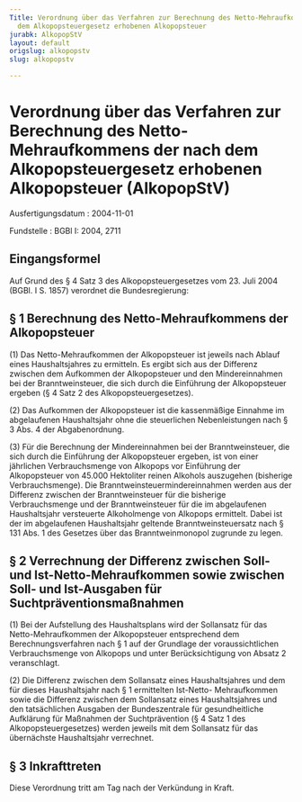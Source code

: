 ```yaml
---
Title: Verordnung über das Verfahren zur Berechnung des Netto-Mehraufkommens der nach
  dem Alkopopsteuergesetz erhobenen Alkopopsteuer
jurabk: AlkopopStV
layout: default
origslug: alkopopstv
slug: alkopopstv

---
```


# Verordnung über das Verfahren zur Berechnung des Netto-Mehraufkommens der nach dem Alkopopsteuergesetz erhobenen Alkopopsteuer (AlkopopStV)

Ausfertigungsdatum
:   2004-11-01

Fundstelle
:   BGBl I: 2004, 2711

## Eingangsformel

Auf Grund des § 4 Satz 3 des Alkopopsteuergesetzes vom 23. Juli 2004
(BGBl. I S. 1857) verordnet die Bundesregierung:

## § 1 Berechnung des Netto-Mehraufkommens der Alkopopsteuer

(1) Das Netto-Mehraufkommen der Alkopopsteuer ist jeweils nach Ablauf
eines Haushaltsjahres zu ermitteln. Es ergibt sich aus der Differenz
zwischen dem Aufkommen der Alkopopsteuer und den Mindereinnahmen bei
der Branntweinsteuer, die sich durch die Einführung der Alkopopsteuer
ergeben (§ 4 Satz 2 des Alkopopsteuergesetzes).

(2) Das Aufkommen der Alkopopsteuer ist die kassenmäßige Einnahme im
abgelaufenen Haushaltsjahr ohne die steuerlichen Nebenleistungen nach
§ 3 Abs. 4 der Abgabenordnung.

(3) Für die Berechnung der Mindereinnahmen bei der Branntweinsteuer,
die sich durch die Einführung der Alkopopsteuer ergeben, ist von einer
jährlichen Verbrauchsmenge von Alkopops vor Einführung der
Alkopopsteuer von 45.000 Hektoliter reinen Alkohols auszugehen
(bisherige Verbrauchsmenge). Die Branntweinsteuermindereinnahmen
werden aus der Differenz zwischen der Branntweinsteuer für die
bisherige Verbrauchsmenge und der Branntweinsteuer für die im
abgelaufenen Haushaltsjahr versteuerte Alkoholmenge von Alkopops
ermittelt. Dabei ist der im abgelaufenen Haushaltsjahr geltende
Branntweinsteuersatz nach § 131 Abs. 1 des Gesetzes über das
Branntweinmonopol zugrunde zu legen.

## § 2 Verrechnung der Differenz zwischen Soll- und Ist-Netto-Mehraufkommen sowie zwischen Soll- und Ist-Ausgaben für Suchtpräventionsmaßnahmen

(1) Bei der Aufstellung des Haushaltsplans wird der Sollansatz für das
Netto-Mehraufkommen der Alkopopsteuer entsprechend dem
Berechnungsverfahren nach § 1 auf der Grundlage der voraussichtlichen
Verbrauchsmenge von Alkopops und unter Berücksichtigung von Absatz 2
veranschlagt.

(2) Die Differenz zwischen dem Sollansatz eines Haushaltsjahres und
dem für dieses Haushaltsjahr nach § 1 ermittelten Ist-Netto-
Mehraufkommen sowie die Differenz zwischen dem Sollansatz eines
Haushaltsjahres und den tatsächlichen Ausgaben der Bundeszentrale für
gesundheitliche Aufklärung für Maßnahmen der Suchtprävention (§ 4 Satz
1 des Alkopopsteuergesetzes) werden jeweils mit dem Sollansatz für das
übernächste Haushaltsjahr verrechnet.

## § 3 Inkrafttreten

Diese Verordnung tritt am Tag nach der Verkündung in Kraft.

